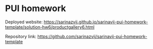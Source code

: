 # PUI homework

Deployed website: https://sarinazvij.github.io/sarinavij-pui-homework-template/solution-hw6/productgallery6.html

Repository link: https://github.com/sarinazvij/sarinavij-pui-homework-template
